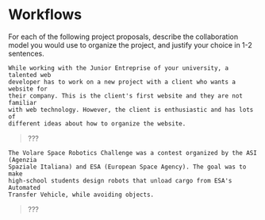 # Workflows

For each of the following project proposals, describe the collaboration model 
you would use to organize the project, and justify your choice in 1-2 sentences.

```text
While working with the Junior Entreprise of your university, a talented web 
developer has to work on a new project with a client who wants a website for 
their company. This is the client's first website and they are not familiar 
with web technology. However, the client is enthusiastic and has lots of
different ideas about how to organize the website.
```

> ???

```text
The Volare Space Robotics Challenge was a contest organized by the ASI (Agenzia
Spaziale Italiana) and ESA (European Space Agency). The goal was to make
high-school students design robots that unload cargo from ESA's Automated
Transfer Vehicle, while avoiding objects.
```

> ???
